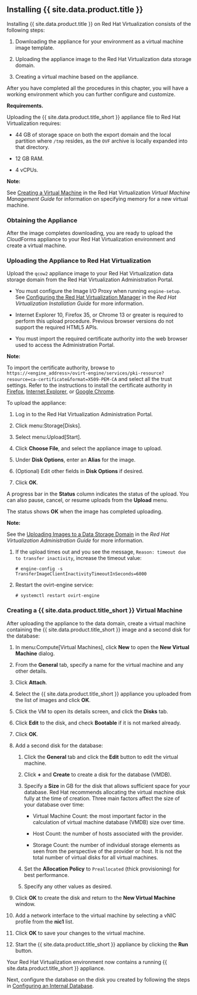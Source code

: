 ## Installing {{ site.data.product.title }}

Installing {{ site.data.product.title }} on Red Hat Virtualization consists of the
following steps:

1.  Downloading the appliance for your environment as a virtual machine
    image template.

2.  Uploading the appliance image to the Red Hat Virtualization data
    storage domain.

3.  Creating a virtual machine based on the appliance.

After you have completed all the procedures in this chapter, you will
have a working environment which you can further configure and
customize.

**Requirements.**

Uploading the {{ site.data.product.title_short }} appliance file to Red Hat
Virtualization requires:

  - 44 GB of storage space on both the export domain and the local
    partition where `/tmp` resides, as the `OVF` archive is locally
    expanded into that directory.

  - 12 GB RAM.

  - 4 vCPUs.

**Note:**

See [Creating a Virtual Machine](https://access.redhat.com/documentation/en-us/red_hat_virtualization/4.2/html/virtual_machine_management_guide/chap-installing_linux_virtual_machines#Creating_a_virtual_machine_linux_vm) in the Red Hat Virtualization *Virtual Machine Management Guide* for information on specifying memory for a new virtual machine.

### Obtaining the Appliance

After the image completes downloading, you are ready to upload the
CloudForms appliance to your Red Hat Virtualization environment and
create a virtual machine.

### Uploading the Appliance to Red Hat Virtualization

Upload the `qcow2` appliance image to your Red Hat Virtualization data
storage domain from the Red Hat Virtualization Administration Portal.

  - You must configure the Image I/O Proxy when running `engine-setup`.
    See [Configuring the Red Hat Virtualization
    Manager](https://access.redhat.com/documentation/en-us/red_hat_virtualization/4.2/html/installation_guide/configuring_the_red_hat_virtualization_manager)
    in the *Red Hat Virtualization Installation Guide* for more
    information.

  - Internet Explorer 10, Firefox 35, or Chrome 13 or greater is
    required to perform this upload procedure. Previous browser versions
    do not support the required HTML5 APIs.

  - You must import the required certificate authority into the web
    browser used to access the Administration Portal.

**Note:**

To import the certificate authority, browse to
`https://<engine_address>/ovirt-engine/services/pki-resource?resource=ca-certificate&format=X509-PEM-CA`
and select all the trust settings. Refer to the instructions to install
the certificate authority in
[Firefox](https://access.redhat.com/solutions/95103), [Internet
Explorer](https://access.redhat.com/solutions/17864), or [Google
Chrome](https://access.redhat.com/solutions/1168383).

To upload the appliance:

1.  Log in to the Red Hat Virtualization Administration Portal.

2.  Click menu:Storage\[Disks\].

3.  Select menu:Upload\[Start\].

4.  Click **Choose File**, and select the appliance image to upload.

5.  Under **Disk Options**, enter an **Alias** for the image.

6.  (Optional) Edit other fields in **Disk Options** if desired.

7.  Click **OK**.

A progress bar in the **Status** column indicates the status of the upload. You can also pause, cancel, or resume uploads from the **Upload** menu.

The status shows **OK** when the image has completed uploading.

**Note:**

See the [Uploading Images to a Data Storage Domain](https://access.redhat.com/documentation/en-us/red_hat_virtualization/4.2/html/administration_guide/sect-storage_tasks#Uploading_Images_to_a_Data_Storage_Domain) in the *Red Hat Virtualization Administration Guide* for more information.

1.  If the upload times out and you see the message, `Reason: timeout
    due to transfer inactivity`, increase the timeout value:

        # engine-config -s TransferImageClientInactivityTimeoutInSeconds=6000

2.  Restart the ovirt-engine service:

        # systemctl restart ovirt-engine

### Creating a {{ site.data.product.title_short }} Virtual Machine

After uploading the appliance to the data domain, create a virtual
machine containing the {{ site.data.product.title_short }} image and a second disk
for the database:

1.  In menu:Compute\[Virtual Machines\], click **New** to open the **New
    Virtual Machine** dialog.

2.  From the **General** tab, specify a name for the virtual machine and
    any other details.

3.  Click **Attach**.

4.  Select the {{ site.data.product.title_short }} appliance you uploaded from the
    list of images and click **OK**.

5.  Click the VM to open its details screen, and click the **Disks**
    tab.

6.  Click **Edit** to the disk, and check **Bootable** if it is not
    marked already.

7.  Click **OK**.

8.  Add a second disk for the database:

    1.  Click the **General** tab and click the **Edit** button to edit
        the virtual machine.

    2.  Click **+** and **Create** to create a disk for the database
        (VMDB).

    3.  Specify a **Size** in GB for the disk that allows sufficient
        space for your database. Red Hat recommends allocating the
        virtual machine disk fully at the time of creation. Three main
        factors affect the size of your database over time:

          - Virtual Machine Count: the most important factor in the
            calculation of virtual machine database (VMDB) size over
            time.

          - Host Count: the number of hosts associated with the
            provider.

          - Storage Count: the number of individual storage elements as
            seen from the perspective of the provider or host. It is not
            the total number of virtual disks for all virtual machines.

    4.  Set the **Allocation Policy** to `Preallocated` (thick
        provisioning) for best performance.

    5.  Specify any other values as desired.

9.  Click **OK** to create the disk and return to the **New Virtual
    Machine** window.

10. Add a network interface to the virtual machine by selecting a vNIC
    profile from the **nic1** list.

11. Click **OK** to save your changes to the virtual machine.

12. Start the {{ site.data.product.title_short }} appliance by clicking the **Run**
    button.

Your Red Hat Virtualization environment now contains a running
{{ site.data.product.title_short }} appliance.

Next, configure the database on the disk you created by following the
steps in [Configuring an Internal Database](#configuring-an-internal-database).
